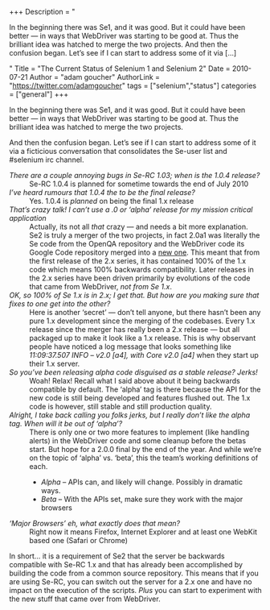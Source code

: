 +++
Description = "<p>In the beginning there was Se1, and it was good. But it could have been better — in ways that WebDriver was starting to be good at. Thus the brilliant idea was hatched to merge the two projects. And then the confusion began. Let’s see if I can start to address some of it via […]</p>"
Title = "The Current Status of Selenium 1 and Selenium 2"
Date = 2010-07-21
Author = "adam goucher"
AuthorLink = "https://twitter.com/adamgoucher"
tags = ["selenium","status"]
categories = ["general"]
+++

<p>In the beginning there was Se1, and it was good. But it could have been better &#8212; in ways that WebDriver was starting to be good at. Thus the brilliant idea was hatched to merge the two projects.</p>
<p>And then the confusion began. Let&#8217;s see if I can start to address some of it via a ficticious conversation that consolidates the Se-user list and #selenium irc channel.</p>
<dl>
<dt><em>There are a couple annoying bugs in Se-RC 1.03; when is the 1.0.4 release?</em></dt>
<dd>Se-RC 1.0.4 is planned for sometime towards the end of July 2010</dd>
<dt><em>I&#8217;ve heard rumours that 1.0.4 the to be the final release?</em></dt>
<dd>Yes. 1.0.4 is <em>planned</em> on being the final 1.x release</dd>
<dt><em>That&#8217;s crazy talk! I can&#8217;t use a .0 or &#8216;alpha&#8217; release for my mission critical application</em></dt>
<dd>Actually, its not all <em>that</em> crazy &#8212; and needs a bit more explanation. Se2 is truly a merger of the two projects, in fact 2.0a1 was literally the Se code from the OpenQA repository and the WebDriver code its Google Code repository merged into a <a href="http://code.google.com/p/selenium">new one</a>. This meant that from the first release of the 2.x series, it has contained 100% of the 1.x code which means 100% backwards compatibility. Later releases in the 2.x series have been driven primarily by evolutions of the code that came from WebDriver, <em>not from Se 1.x</em>.</dd>
<dt><em>OK, so 100% of Se 1.x is in 2.x; I get that. But how are you making sure that fixes to one get into the other?</em></dt>
<dd>Here is another &#8216;secret&#8217; &#8212; don&#8217;t tell anyone, but there hasn&#8217;t been any pure 1.x development since the merging of the codebases. Every 1.x release since the merger has really been a 2.x release &#8212; but all packaged up to make it look like a 1.x release. This is why observant people have noticed a log message that looks something like <em>11:09:37.507 INFO &#8211; v2.0 [a4], with Core v2.0 [a4]</em> when they start up their 1.x server.</dd>
<dt><em>So you&#8217;ve been releasing <em>alpha</em> code disguised as a stable release? Jerks!</em></dt>
<dd>Woah! Relax! Recall what I said above about it being backwards compatible by default. The &#8216;alpha&#8217; tag is there because the API for the new code is still being developed and features flushed out. The 1.x code is however, still stable and still production quality.</dd>
<dt><em>Alright, I take back calling you folks jerks, but I really don&#8217;t like the alpha tag. When will it be out of &#8216;alpha&#8217;?</em></dt>
<dd>There is only one or two more features to implement (like handling alerts) in the WebDriver code and some cleanup before the betas start. But hope for a 2.0.0 final by the end of the year. And while we&#8217;re on the topic of &#8216;alpha&#8217; vs. &#8216;beta&#8217;, this the team&#8217;s working definitions of each.</p>
<ul>
<li><em>Alpha</em> &#8211; APIs can, and likely will change. Possibly in dramatic ways.</li>
<li><em>Beta</em> &#8211; With the APIs set, make sure they work with the major browsers</li>
</ul>
</dd>
<dt><em>&#8216;Major Browsers&#8217; eh, what exactly does that mean?</em></dt>
<dd>Right now it means Firefox, Internet Explorer and at least one WebKit based one (Safari or Chrome)</dd>
</dl>
<p>In short&#8230; it is a requirement of Se2 that the server be backwards compatible with Se-RC 1.x and that has already been accomplished by building the code from a common source repository. This means that if you are using Se-RC, you can switch out the server for a 2.x one and have no impact on the execution of the scripts. <em>Plus</em> you can start to experiment with the new stuff that came over from WebDriver.</p>

